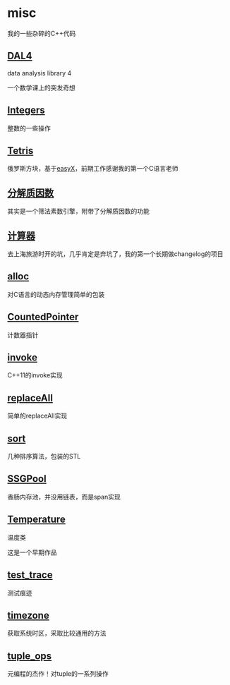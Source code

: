 # misc

我的一些杂碎的C++代码

## [DAL4](./DAL4/)

data analysis library 4

一个数学课上的突发奇想

## [Integers](./Integers/)

整数的一些操作

## [Tetris](./Tetris/)

俄罗斯方块，基于[easyX](https://www.easyx.cn/)，前期工作感谢我的第一个C语言老师

## [分解质因数](./分解质因数/)

其实是一个筛法素数引擎，附带了分解质因数的功能

## [计算器](./计算器/)

去上海旅游时开的坑，几乎肯定是弃坑了，我的第一个长期做changelog的项目

## [alloc](./alloc.cpp)

对C语言的动态内存管理简单的包装

## [CountedPointer](./CountedPointer.cpp)

计数器指针

## [invoke]()

C++11的invoke实现

## [replaceAll]()

简单的replaceAll实现

## [sort]()

几种排序算法，包装的STL

## [SSGPool]()

香肠内存池，并没用链表，而是span实现

## [Temperature]()

温度类

这是一个早期作品

## [test_trace]()

测试痕迹

## [timezone]()

获取系统时区，采取比较通用的方法

## [tuple_ops]()

元编程的杰作！对tuple的一系列操作
